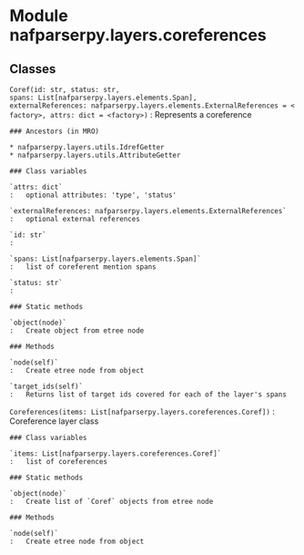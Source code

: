 Module nafparserpy.layers.coreferences
======================================

Classes
-------

`Coref(id: str, status: str, spans: List[nafparserpy.layers.elements.Span], externalReferences: nafparserpy.layers.elements.ExternalReferences = <factory>, attrs: dict = <factory>)`
:   Represents a coreference

    ### Ancestors (in MRO)

    * nafparserpy.layers.utils.IdrefGetter
    * nafparserpy.layers.utils.AttributeGetter

    ### Class variables

    `attrs: dict`
    :   optional attributes: 'type', 'status'

    `externalReferences: nafparserpy.layers.elements.ExternalReferences`
    :   optional external references

    `id: str`
    :

    `spans: List[nafparserpy.layers.elements.Span]`
    :   list of coreferent mention spans

    `status: str`
    :

    ### Static methods

    `object(node)`
    :   Create object from etree node

    ### Methods

    `node(self)`
    :   Create etree node from object

    `target_ids(self)`
    :   Returns list of target ids covered for each of the layer's spans

`Coreferences(items: List[nafparserpy.layers.coreferences.Coref])`
:   Coreference layer class

    ### Class variables

    `items: List[nafparserpy.layers.coreferences.Coref]`
    :   list of coreferences

    ### Static methods

    `object(node)`
    :   Create list of `Coref` objects from etree node

    ### Methods

    `node(self)`
    :   Create etree node from object